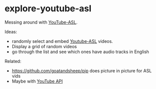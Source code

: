 # explore-youtube-asl
Messing around with [YouTube-ASL](https://github.com/google-research/google-research/tree/master/youtube_asl). 

Ideas: 
* randomly select and embed [Youtube-ASL](https://github.com/google-research/google-research/tree/master/youtube_asl) videos.
* Display a grid of random videos
* go through the list and see which ones have audio tracks in English

Related:
* https://github.com/goatandsheep/pip does picture in picture for ASL vids
* Maybe with [YouTube API](https://developers.google.com/youtube/iframe_api_reference#seekTo)
